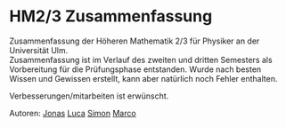 # HM2/3 Zusammenfassung

Zusammenfassung der Höheren Mathematik 2/3 für Physiker an der Universität Ulm.  
Zusammenfassung ist im Verlauf des zweiten und dritten Semesters als Vorbereitung für die Prüfungsphase entstanden. Wurde nach besten Wissen und Gewissen erstellt, kann aber natürlich noch Fehler enthalten. 

Verbesserungen/mitarbeiten ist erwünscht.


Autoren:
[Jonas](https://github.com/ottojo)
[Luca](https://github.com/swappad)
[Simon](https://github.com/SMN321)
[Marco](https://github.com/marco5de)

